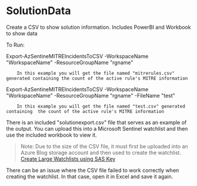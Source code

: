 # SolutionData
Create a CSV to show solution information.  Includes PowerBI and Workbook to show data

To Run:

 Export-AzSentineMITREIncidentsToCSV -WorkspaceName "WorkspaceName" -ResourceGroupName "rgname"

        In this example you will get the file named "mitrerules.csv" generated containing the count of the active rule's MITRE information

Export-AzSentineMITREIncidentsToCSV -WorkspaceName "WorkspaceName" -ResourceGroupName "rgname" -FileName "test"

        In this example you will get the file named "test.csv" generated containing  the count of the active rule's MITRE information

There is an included "solutionexport.csv" file that serves as an example of the output.  You can upload this into a Microsoft Sentinel watchlist and then use the included workbook to view it.

> Note:  Due to the size of the CSV file, it must first be uploaded into an Azure Blog storage account and then used to create the watchlist. [Create Large Watchlists using SAS Key](https://techcommunity.microsoft.com/t5/microsoft-sentinel-blog/large-watchlist-using-sas-key-is-in-public-preview)

There can be an issue where the CSV file failed to work correctly when creating the watchlist.  In that case, open it in Excel and save it again.